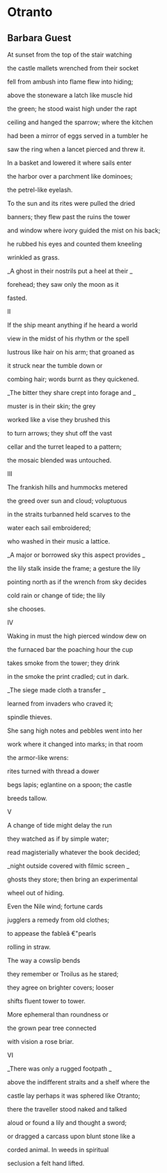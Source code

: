 # Otranto
## Barbara Guest
At sunset from the top of the stair watching

the castle mallets wrenched from their socket

fell from ambush into flame flew into hiding;

above the stoneware a latch like muscle hid

the green; he stood waist high under the rapt

ceiling and hanged the sparrow; where the kitchen

had been a mirror of eggs served in a tumbler he

saw the ring when a lancet pierced and threw it.


In a basket and lowered it where sails enter

the harbor over a parchment like dominoes;

the petrel-like eyelash.

To the sun and its rites were pulled the dried

banners; they flew past the ruins the tower

and window where ivory guided the mist on his back;

he rubbed his eyes and counted them kneeling

wrinkled as grass.


 _A ghost in their nostrils put a heel at their
_

forehead; they saw only the moon as it

fasted.


II

If the ship meant anything if he heard a world

view in the midst of his rhythm or the spell

lustrous like hair on his arm; that groaned as

it struck near the tumble down or

combing hair; words burnt as they quickened.

 _The bitter they share crept into forage and
_

muster is in their skin; the grey

worked like a vise they brushed this

to turn arrows; they shut off the vast

cellar and the turret leaped to a pattern;

the mosaic blended was untouched.


III

The frankish hills and hummocks metered

the greed over sun and cloud; voluptuous

in the straits turbanned held scarves to the

water each sail embroidered;

who washed in their music a lattice.

 _A major or borrowed sky this aspect provides
_

the lily stalk inside the frame; a gesture the lily

pointing north as if the wrench from sky decides

cold rain or change of tide; the lily

she chooses.


IV

Waking in must the high pierced window dew on

the furnaced bar the poaching hour the cup

takes smoke from the tower; they drink

in the smoke the print cradled; cut in dark.

 _The siege made cloth a transfer
_

learned from invaders who craved it;

spindle thieves.

She sang high notes and pebbles went into her

work where it changed into marks; in that room

the armor-like wrens:


rites turned with thread a dower

begs lapis; eglantine on a spoon; the castle

breeds tallow.


V

A change of tide might delay the run

they watched as if by simple water;

read magisterially whatever the book decided;

 _night outside covered with filmic screen
_

ghosts they store; then bring an experimental

wheel out of hiding.

Even the Nile wind; fortune cards

jugglers a remedy from old clothes;

to appease the fableâ €"pearls

rolling in straw.


The way a cowslip bends

they remember or Troilus as he stared;

they agree on brighter covers; looser

shifts fluent tower to tower.


More ephemeral than roundness or

the grown pear tree connected

with vision a rose briar.


VI

 _There was only a rugged footpath
_

above the indifferent straits and a shelf where the

castle lay perhaps it was sphered like Otranto;

there the traveller stood naked and talked

aloud or found a lily and thought a sword;

or dragged a carcass upon blunt stone like a

corded animal. In weeds in spiritual

seclusion a felt hand lifted.